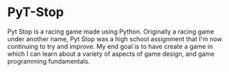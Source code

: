 # PyT-Stop

Pyt Stop is a racing game made using Python. Originally a racing game under another name, Pyt Stop was a high school assignment that I'm now continuing to try and improve. My end goal is to have create a game in which I can learn about a variety of aspects of game design, and game programming fundamentals. 

